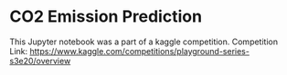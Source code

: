 # CO2 Emission Prediction
This Jupyter notebook was a part of a kaggle competition.
Competition Link: https://www.kaggle.com/competitions/playground-series-s3e20/overview
